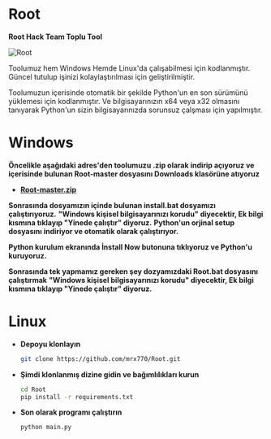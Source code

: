 # Root
**Root Hack Team Toplu Tool**

![Root](https://i.hizliresim.com/j97po42.PNG)

Toolumuz hem Windows Hemde Linux'da çalışabilmesi için kodlanmıştır.
Güncel tutulup işinizi kolaylaştırılması için geliştirilmiştir.

Toolumuzun içerisinde otomatik bir şekilde Python'un en son sürümünü yüklemesi için kodlanmıştır. Ve bilgisayarınızın x64 veya x32 olmasını tanıyarak Python'un sizin bilgisayarınızda sorunsuz çalşması için yapılmıştır.

# Windows

**Öncelikle aşağıdaki adres'den toolumuzu .zip olarak indirip açıyoruz ve içerisinde bulunan Root-master dosyasını Downloads klasörüne atıyoruz**

- **[Root-master.zip](https://github.com/mrx770/Root/archive/refs/heads/main.zip)**

**Sonrasında dosyamızın içinde bulunan install.bat dosyamızı çalıştırıyoruz.**
**"Windows kişisel bilgisayarınızı korudu" diyecektir, Ek bilgi kısmına tıklayıp "Yinede çalıştır" diyoruz.**
**Python'un orjinal setup dosyasını indiriyor ve otomatik olarak çalıştırıyor.**

**Python kurulum ekranında İnstall Now butonuna tıklıyoruz ve Python'u kuruyoruz.**

**Sonrasında tek yapmamız gereken şey dozyamızdaki Root.bat dosyasını çalıştırmak**
**"Windows kişisel bilgisayarınızı korudu" diyecektir, Ek bilgi kısmına tıklayıp "Yinede çalıştır" diyoruz.**

# Linux

- **Depoyu klonlayın**
  ```bash
  git clone https://github.com/mrx770/Root.git

- **Şimdi klonlanmış dizine gidin ve bağımlılıkları kurun**
  ```bash
  cd Root
  pip install -r requirements.txt

- **Son olarak programı çalıştırın**
  ```bash
  python main.py
